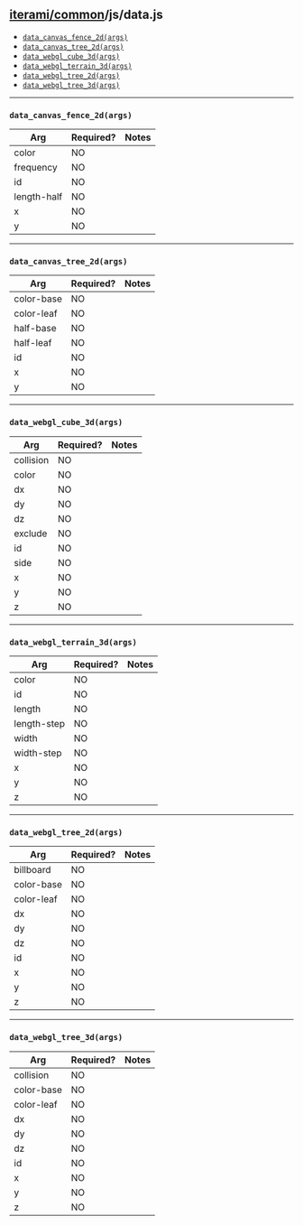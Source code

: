 [iterami/common](https://github.com/iterami/Documentation.htm/blob/gh-pages/common/README.md)/js/data.js
--------------------------------------------------------------------------------------------------------

* [`data_canvas_fence_2d(args)`](#data_canvas_fence_2dargs)
* [`data_canvas_tree_2d(args)`](#data_canvas_tree_2dargs)
* [`data_webgl_cube_3d(args)`](#data_webgl_cube_3dargs)
* [`data_webgl_terrain_3d(args)`](#data_webgl_terrain_3dargs)
* [`data_webgl_tree_2d(args)`](#data_webgl_tree_2dargs)
* [`data_webgl_tree_3d(args)`](#data_webgl_tree_3dargs)

---

### `data_canvas_fence_2d(args)`

Arg         | Required? | Notes
------------|-----------|------
color       | NO        |
frequency   | NO        |
id          | NO        |
length-half | NO        |
x           | NO        |
y           | NO        |

---

### `data_canvas_tree_2d(args)`

Arg        | Required? | Notes
-----------|-----------|------
color-base | NO        |
color-leaf | NO        |
half-base  | NO        |
half-leaf  | NO        |
id         | NO        |
x          | NO        |
y          | NO        |

---

### `data_webgl_cube_3d(args)`

Arg       | Required? | Notes
----------|-----------|------
collision | NO        |
color     | NO        |
dx        | NO        |
dy        | NO        |
dz        | NO        |
exclude   | NO        |
id        | NO        |
side      | NO        |
x         | NO        |
y         | NO        |
z         | NO        |

---

### `data_webgl_terrain_3d(args)`

Arg         | Required? | Notes
------------|-----------|------
color       | NO        |
id          | NO        |
length      | NO        |
length-step | NO        |
width       | NO        |
width-step  | NO        |
x           | NO        |
y           | NO        |
z           | NO        |

---

### `data_webgl_tree_2d(args)`

Arg        | Required? | Notes
-----------|-----------|------
billboard  | NO        |
color-base | NO        |
color-leaf | NO        |
dx         | NO        |
dy         | NO        |
dz         | NO        |
id         | NO        |
x          | NO        |
y          | NO        |
z          | NO        |

---

### `data_webgl_tree_3d(args)`

Arg        | Required? | Notes
-----------|-----------|------
collision  | NO        |
color-base | NO        |
color-leaf | NO        |
dx         | NO        |
dy         | NO        |
dz         | NO        |
id         | NO        |
x          | NO        |
y          | NO        |
z          | NO        |
